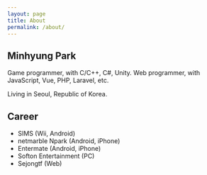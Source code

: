 ```yaml
---
layout: page
title: About
permalink: /about/
---
```

## Minhyung Park

Game programmer, with C/C++, C#, Unity.
Web programmer, with JavaScript, Vue, PHP, Laravel, etc.

Living in Seoul, Republic of Korea.

## Career

- SIMS (Wii, Android)
- netmarble Npark (Android, iPhone)
- Entermate (Android, iPhone)
- Softon Entertainment (PC)
- Sejongtf (Web)